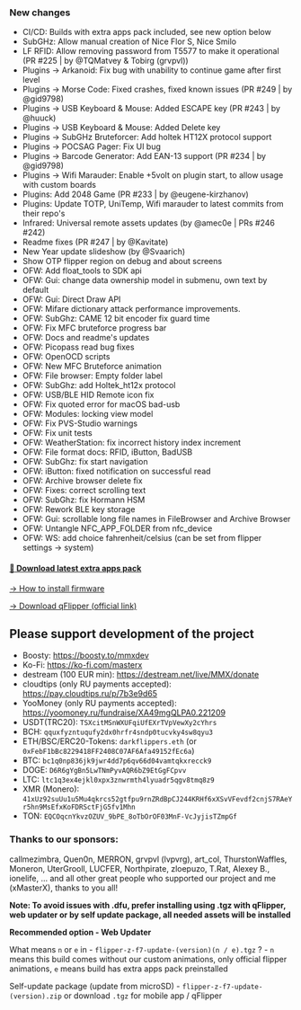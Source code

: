 ### New changes
* CI/CD: Builds with extra apps pack included, see new option below
* SubGHz: Allow manual creation of Nice Flor S, Nice Smilo
* LF RFID: Allow removing password from T5577 to make it operational (PR #225 | by @TQMatvey & Tobirg (grvpvl))
* Plugins -> Arkanoid: Fix bug with unability to continue game after first level
* Plugins -> Morse Code: Fixed crashes, fixed known issues (PR #249 | by @gid9798)
* Plugins -> USB Keyboard & Mouse: Added ESCAPE key (PR #243 | by @huuck)
* Plugins -> USB Keyboard & Mouse: Added Delete key
* Plugins -> SubGHz Bruteforcer: Add holtek HT12X protocol support
* Plugins -> POCSAG Pager: Fix UI bug
* Plugins -> Barcode Generator: Add EAN-13 support (PR #234 | by @gid9798)
* Plugins -> Wifi Marauder: Enable +5volt on plugin start, to allow usage with custom boards
* Plugins: Add 2048 Game (PR #233 | by @eugene-kirzhanov)
* Plugins: Update TOTP, UniTemp, Wifi marauder to latest commits from their repo's
* Infrared: Universal remote assets updates (by @amec0e | PRs #246 #242)
* Readme fixes (PR #247 | by @Kavitate)
* New Year update slideshow (by @Svaarich)
* Show OTP flipper region on debug and about screens
* OFW: Add float_tools to SDK api
* OFW: Gui: change data ownership model in submenu, own text by default 
* OFW: Gui: Direct Draw API
* OFW: Mifare dictionary attack performance improvements.
* OFW: SubGhz: CAME 12 bit encoder fix guard time
* OFW: Fix MFC bruteforce progress bar 
* OFW: Docs and readme's updates
* OFW: Picopass read bug fixes
* OFW: OpenOCD scripts
* OFW: New MFC Bruteforce animation
* OFW: File browser: Empty folder label
* OFW: SubGhz: add Holtek_ht12x protocol
* OFW: USB/BLE HID Remote icon fix
* OFW: Fix quoted error for macOS bad-usb
* OFW: Modules: locking view model
* OFW: Fix PVS-Studio warnings 
* OFW: Fix unit tests
* OFW: WeatherStation: fix incorrect history index increment
* OFW: File format docs: RFID, iButton, BadUSB
* OFW: SubGhz: fix start navigation
* OFW: iButton: fixed notification on successful read 
* OFW: Archive browser delete fix
* OFW: Fixes: correct scrolling text
* OFW: SubGhz: fix Hormann HSM
* OFW: Rework BLE key storage
* OFW: Gui: scrollable long file names in FileBrowser and Archive Browser
* OFW: Untangle NFC_APP_FOLDER from nfc_device
* OFW: WS: add choice fahrenheit/celsius (can be set from flipper settings -> system)

#### [🎲 Download latest extra apps pack](https://download-directory.github.io/?url=https://github.com/xMasterX/unleashed-extra-pack/tree/main/apps)

[-> How to install firmware](https://github.com/DarkFlippers/unleashed-firmware/blob/dev/documentation/HowToInstall.md)

[-> Download qFlipper (official link)](https://flipperzero.one/update)

## Please support development of the project
* Boosty: https://boosty.to/mmxdev
* Ko-Fi: https://ko-fi.com/masterx
* destream (100 EUR min): https://destream.net/live/MMX/donate
* cloudtips (only RU payments accepted): https://pay.cloudtips.ru/p/7b3e9d65
* YooMoney (only RU payments accepted): https://yoomoney.ru/fundraise/XA49mgQLPA0.221209
* USDT(TRC20): `TSXcitMSnWXUFqiUfEXrTVpVewXy2cYhrs`
* BCH: `qquxfyzntuqufy2dx0hrfr4sndp0tucvky4sw8qyu3`
* ETH/BSC/ERC20-Tokens: `darkflippers.eth` (or `0xFebF1bBc8229418FF2408C07AF6Afa49152fEc6a`)
* BTC: `bc1q0np836jk9jwr4dd7p6qv66d04vamtqkxrecck9`
* DOGE: `D6R6gYgBn5LwTNmPyvAQR6bZ9EtGgFCpvv`
* LTC: `ltc1q3ex4ejkl0xpx3znwrmth4lyuadr5qgv8tmq8z9`
* XMR (Monero): `41xUz92suUu1u5Mu4qkrcs52gtfpu9rnZRdBpCJ244KRHf6xXSvVFevdf2cnjS7RAeYr5hn9MsEfxKoFDRSctFjG5fv1Mhn`
* TON: `EQCOqcnYkvzOZUV_9bPE_8oTbOrOF03MnF-VcJyjisTZmpGf`

### Thanks to our sponsors:
callmezimbra, Quen0n, MERRON, grvpvl (lvpvrg), art_col, ThurstonWaffles, Moneron, UterGrooll, LUCFER, Northpirate, zloepuzo, T.Rat, Alexey B., ionelife, ...
and all other great people who supported our project and me (xMasterX), thanks to you all!

**Note: To avoid issues with .dfu, prefer installing using .tgz with qFlipper, web updater or by self update package, all needed assets will be installed**

**Recommended option - Web Updater**

What means `n` or `e` in - `flipper-z-f7-update-(version)(n / e).tgz` ? - `n` means this build comes without our custom animations, only official flipper animations, 
`e` means build has extra apps pack preinstalled

Self-update package (update from microSD) - `flipper-z-f7-update-(version).zip` or download `.tgz` for mobile app / qFlipper


